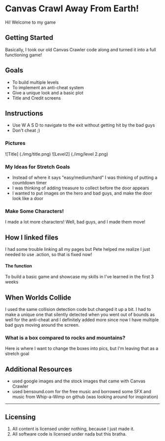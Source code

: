 # Canvas Crawl Away From Earth!

Hi! Welcome to my game

## Getting Started

Basically, I took our old Canvas Crawler code along and turned it into a full functioning game!


## Goals

* To build multiple levels
* To implement an anti-cheat system
* Give a unique look and a basic plot
* Title and Credit screens


## Instructions

* Use W A S D to navigate to the exit without getting hit by the bad guys 
* Don't cheat ;)


### Pictures

![Title] (./img/title.png)
![Level2] (./img/level 2.png)

### My Ideas for Stretch Goals

* Instead of where it says "easy/medium/hard" I was thinking of putting a countdown timer
* I was thinking of adding treasure to collect before the door appears
* I wanted to put images on the hero and bad guys, and make the door look like a door 

### Make Some Characters!

I made a lot more characters! Well, bad guys, and I made them move!

## How I linked files

I had some trouble linking all my pages but Pete helped me realize I just needed to use .action, so that is fixed now!


#### The function

 To build a basic game and showcase my skills in I've learned in the first 3 weeks

## When Worlds Collide

I used the same collision detection code but changed it up a bit. I had to make a unique one that silently detected when you went out of bounds as well for the anti-cheat and I definitely added more since now I have multiple bad guys moving around the screen.  

### What is a box compared to rocks and mountains?

Here is where I want to change the boxes into pics, but I'm leaving that as a stretch goal


## Additional Resources

* used google images and the stock images that came with Canvas Crawler 
* used bensound.com for the free music and borrowed some SFX and music from Whip-a-Wimp on github (was looking around for inspiration)

---

## Licensing
1. All content is licensed under nothing, because I just made it.
2. All software code is licensed under nada but this bratha.